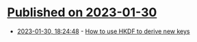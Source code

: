# [Published on 2023-01-30](index.md)

* [2023-01-30, 18:24:48](https://lobste.rs/s/xi9yr7/how_use_hkdf_derive_new_keys) - [How to use HKDF to derive new keys](https://cendyne.dev/posts/2023-01-30-how-to-use-hkdf.html)

